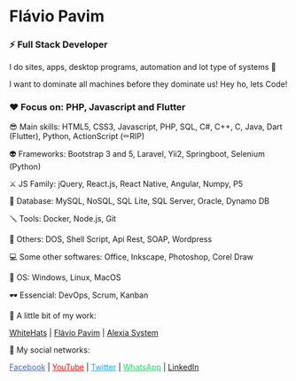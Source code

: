 # Flávio Pavim
### ⚡ Full Stack Developer

I do sites, apps, desktop programs, automation and lot type of systems 🤖

I want to dominate all machines before they dominate us! Hey ho, lets Code!


### ❤️ Focus on: PHP, Javascript and Flutter

😎 Main skills: HTML5, CSS3, Javascript, PHP, SQL, C#, C++, C, Java, Dart (Flutter), Python, ActionScript (⚰️RIP)

👽 Frameworks: Bootstrap 3 and 5, Laravel, Yii2, Springboot, Selenium (Python)

⚔️ JS Family: jQuery, React.js, React Native, Angular, Numpy, P5

📼 Database: MySQL, NoSQL, SQL Lite, SQL Server, Oracle, Dynamo DB

🪛 Tools: Docker, Node.js, Git

👾 Others: DOS, Shell Script, Api Rest, SOAP, Wordpress

💻 Some other softwares: Office, Inkscape, Photoshop, Corel Draw

🐧 OS: Windows, Linux, MacOS

🕶 Essencial: DevOps, Scrum, Kanban


🌱 A little bit of my work:

<a href="https://whitehats.com.br" target="_blank">WhiteHats</a> | 
<a href="https://flaviopavim.com.br" target="_blank">Flávio Pavim</a> | 
<a href="https://alexiasystem.com.br" target="_blank">Alexia System</a>


💬 My social networks:

<a href="https://facebook.com/rockandhack" target="_blank" style="color: #4267B2">Facebook</a> | 
<a href="https://youtube.com/flaviopavim" target="_blank" style="color: #ff0000">YouTube</a> | 
<a href="https://twitter.com/pavimFlavio" target="_blank" style="color: #1da1f2">Twitter</a> | 
<a href="https://wa.me/5518996626124" target="_blank" style="color: #25D366">WhatsApp</a> |
<a href="https://linkedin.com/in/kicko" target="_blank" style="color: #25D66">LinkedIn</a>

<!--
- 🔭 I’m currently working on ...
- 🌱 I’m currently learning ...
- 👯 I’m looking to collaborate on ...
- 🤔 I’m looking for help with ...
- 💬 Ask me about ...
- 📫 How to reach me: ...
- 😄 Pronouns: ...
- ⚡ Fun fact: ...
- 👋
-->
